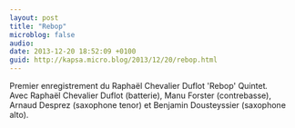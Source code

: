 ```yaml
---
layout: post
title: "Rebop"
microblog: false
audio: 
date: 2013-12-20 18:52:09 +0100
guid: http://kapsa.micro.blog/2013/12/20/rebop.html
---
```

Premier enregistrement du Raphaël Chevalier Duflot 'Rebop' Quintet<em>. </em>Avec<em> </em>Raphaël Chevalier Duflot (batterie), Manu Forster (contrebasse), Arnaud Desprez (saxophone tenor) et Benjamin Dousteyssier (saxophone alto).
